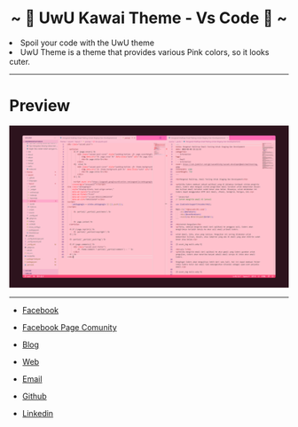 <h1 align="center">~ 🌸 UwU Kawai Theme - Vs Code 🌸 ~</h1>

<li>Spoil your code with the UwU theme</li>
<li>UwU Theme is a theme that provides various Pink colors, so it looks cuter.</li>

<hr>

# Preview

![preview.png](/sazumiviki.preview.png)

<hr>

- [Facebook](https://facebook.com/moe.sazumiviki)



- [Facebook Page Comunity](https://facebook.com/sazumicloud)



- [Blog](https://sazumiviki.com)



- [Web](https://moe.sazumiviki.com)



- [Email](mailto:hi@sazumiviki.com)



- [Github](https://github.com/sazumivicky)



- [Linkedin](https://www.linkedin.com/in/sazumiviki/)
